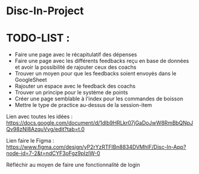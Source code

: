 # Disc-In-Project

# TODO-LIST :
- Faire une page avec le récapitulatif des dépenses
- Faire une page avec les différents feedbacks reçu en base de données et avoir la possibilité de rajouter ceux des coachs
- Trouver un moyen pour que les feedbacks soient envoyés dans le GoogleSheet
- Rajouter un espace avec le feedback des coachs
- Trouver un principe pour le système de points
- Créer une page semblable à l'index pour les commandes de boisson
- Mettre le type de practice au-dessus de la session-item

Lien avec toutes les idées : https://docs.google.com/document/d/1dlb9HRLkr07jGaDoJwW8RmBbQNpJQv98zNI8AzquVvg/edit?tab=t.0

Lien faire le Figma : https://www.figma.com/design/yP2rYzRTFIBn8834DVMhIF/Disc-In-App?node-id=7-2&t=ndCYF3oFgz9pIzlW-0

Réfléchir au moyen de faire une fonctionnalité de login
